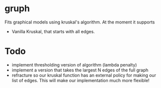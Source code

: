 # gruph
Fits graphical models using kruskal's algorithm. At the moment it supports

* Vanilla Kruskal, that starts with all edges.

# Todo

* implement thresholding version of algorithm (lambda penalty)
* implement a version that takes the largest N edges of the full graph
* refracture so our kruskal function has an external policy for making our list of edges. This will make our implementation much more flexible!